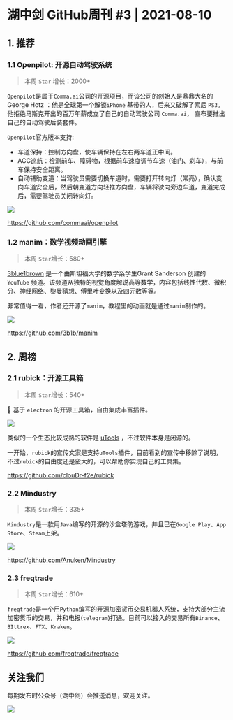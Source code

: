  # 湖中剑 GitHub周刊 #3 | 2021-08-10

## 1. 推荐

### 1.1 Openpilot: 开源自动驾驶系统

> 本周 `Star` 增长：2000+

`Openpilot`是属于`Comma.ai`公司的开源项目，而该公司的创始人是鼎鼎大名的 George Hotz ：他是全球第一个解锁`iPhone` 基带的人，后来又破解了索尼 `PS3`。他拒绝马斯克开出的百万年薪成立了自己的自动驾驶公司 `Comma.ai`， 宣布要推出自己的自动驾驶后装套件。

`Openpilot`官方版本支持:

- 车道保持：控制方向盘，使车辆保持在左右两车道正中间。
- ACC巡航：检测前车、障碍物，根据前车速度调节车速（油门、刹车），与前车保持安全距离。
- 自动辅助变道：当驾驶员需要切换车道时，需要打开转向灯（常亮），确认变向车道安全后，然后朝变道方向轻推方向盘，车辆将驶向旁边车道，变道完成后，需要驾驶员关闭转向灯。

![](https://gitee.com/ineo6/assets/raw/master/20210810173537.png)

https://github.com/commaai/openpilot


### 1.2 manim：数学视频动画引擎

> 本周 `Star`增长：580+

[3blue1brown](https://www.3blue1brown.com/) 是一个由斯坦福大学的数学系学生Grant Sanderson 创建的` YouTube` 频道。该频道从独特的视觉角度解说高等数学，内容包括线性代数、微积分、神经网络、黎曼猜想、傅里叶变换以及四元数等等。

非常值得一看，作者还开源了`manim`，教程里的动画就是通过`manim`制作的。

![](https://gitee.com/ineo6/assets/raw/master/20210810151406.png)

https://github.com/3b1b/manim

## 2. 周榜

### 2.1 rubick：开源工具箱

> 本周 `Star`增长：540+

🔧 基于 `electron` 的开源工具箱，自由集成丰富插件。

![](https://cdn.jsdelivr.net/gh/ineo6/assets/128359309-2377d3cf-7b70-4e8f-9973-ae8f337a8006.gif)

类似的一个生态比较成熟的软件是 [uTools](https://u.tools/) ，不过软件本身是闭源的。

一开始，`rubick`的宣传文案是支持`uTools`插件，目前看到的宣传中移除了说明，不过`rubick`的自由度还是蛮大的，可以帮助你实现自己的工具集。

https://github.com/clouDr-f2e/rubick

### 2.2 Mindustry

> 本周 `Star`增长：335+

`Mindustry`是一款用`Java`编写的开源的沙盒塔防游戏，并且已在`Google Play`、`App Store`、`Steam`上架。

![](https://gitee.com/ineo6/assets/raw/master/20210810174327.png)

https://github.com/Anuken/Mindustry

### 2.3 freqtrade

> 本周 `Star`增长：610+

`freqtrade`是一个用`Python`编写的开源加密货币交易机器人系统，支持大部分主流加密货币的交易，并和电报(`telegram`)打通。目前可以接入的交易所有`Binance`、`BIttrex`、`FTX`、`Kraken`。

![](https://gitee.com/ineo6/assets/raw/master/20210810174616.png)

https://github.com/freqtrade/freqtrade

## 关注我们

每期发布时公众号（湖中剑）会推送消息，欢迎关注。

![](https://cdn.jsdelivr.net/gh/ineo6/weekly/assets/qrcode_for_wechat.jpg)
